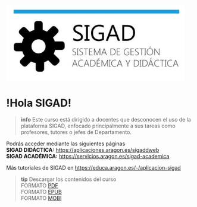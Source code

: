 ![logo SIGAD](https://raw.githubusercontent.com/catedu/curso-basico-sigad/master/img/SIGAD.png)   
# !Hola SIGAD! 
>**info**
> Este curso está dirigido a docentes que desconocen el uso de la plataforma SIGAD,  enfocado principalmente a sus tareas como profesores, tutores o jefes de Departamento.   

Podrás acceder mediante las siguientes páginas   
  **SIGAD DIDÁCTICA:** <a href="https://aplicaciones.aragon.es/sigaddweb" target="_blank">https://aplicaciones.aragon.es/sigaddweb</a>   
  **SIGAD ACADÉMICA:** <a href="https://servicios.aragon.es/sigad-academica" target="_blank">https://servicios.aragon.es/sigad-academica</a>

Más tutoriales de SIGAD en <a href="https://educa.aragon.es/-/aplicacion-sigad" target="_blank">https://educa.aragon.es/-/aplicacion-sigad</a>

>**tip**
>Descargar los contenidos del curso   
>FORMATO [PDF](https://github.com/catedu/curso-basico-sigad/raw/gh-pages/mybook/curso-basico-sigad.pdf)   
>FORMATO [EPUB](https://github.com/catedu/curso-basico-sigad/raw/gh-pages/mybook/curso-basico-sigad.epub)   
>FORMATO [MOBI](https://github.com/catedu/curso-basico-sigad/raw/gh-pages/mybook/curso-basico-sigad.mobi)
